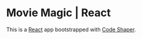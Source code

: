 # Movie Magic | React

This is a [React](https://reactjs.org/) app bootstrapped with
[Code Shaper](https://code-shaper.dev).
